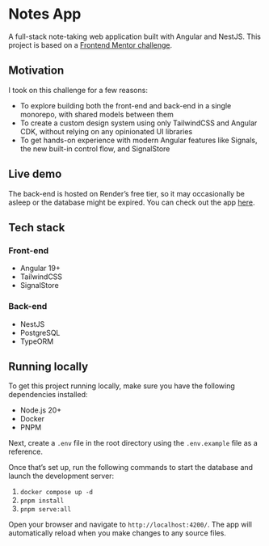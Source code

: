 # Notes App

A full-stack note-taking web application built with Angular and NestJS. This project is based on a [Frontend Mentor challenge](https://www.frontendmentor.io/challenges/note-taking-web-app-773r7bUfOG).

## Motivation

I took on this challenge for a few reasons:

- To explore building both the front-end and back-end in a single monorepo, with shared models between them
- To create a custom design system using only TailwindCSS and Angular CDK, without relying on any opinionated UI libraries
- To get hands-on experience with modern Angular features like Signals, the new built-in control flow, and SignalStore

## Live demo

The back-end is hosted on Render’s free tier, so it may occasionally be asleep or the database might be expired. You can check out the app [here](https://notes-app-fem.vercel.app/).

## Tech stack

### Front-end

- Angular 19+
- TailwindCSS
- SignalStore

### Back-end

- NestJS
- PostgreSQL
- TypeORM

## Running locally

To get this project running locally, make sure you have the following dependencies installed:

- Node.js 20+
- Docker
- PNPM

Next, create a `.env` file in the root directory using the `.env.example` file as a reference.

Once that’s set up, run the following commands to start the database and launch the development server:

1. `docker compose up -d`
2. `pnpm install`
3. `pnpm serve:all`

Open your browser and navigate to `http://localhost:4200/`. The app will automatically reload when you make changes to any source files.

